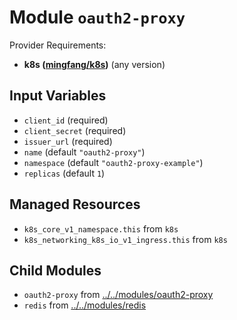 
# Module `oauth2-proxy`

Provider Requirements:
* **k8s ([mingfang/k8s](https://registry.terraform.io/providers/mingfang/k8s/latest))** (any version)

## Input Variables
* `client_id` (required)
* `client_secret` (required)
* `issuer_url` (required)
* `name` (default `"oauth2-proxy"`)
* `namespace` (default `"oauth2-proxy-example"`)
* `replicas` (default `1`)

## Managed Resources
* `k8s_core_v1_namespace.this` from `k8s`
* `k8s_networking_k8s_io_v1_ingress.this` from `k8s`

## Child Modules
* `oauth2-proxy` from [../../modules/oauth2-proxy](../../modules/oauth2-proxy)
* `redis` from [../../modules/redis](../../modules/redis)

